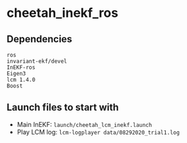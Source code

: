 # cheetah_inekf_ros

## Dependencies
```
ros
invariant-ekf/devel
InEKF-ros
Eigen3
lcm 1.4.0
Boost
```

## Launch files to start with
* Main InEKF: `launch/cheetah_lcm_inekf.launch`
* Play LCM log: `lcm-logplayer data/08292020_trial1.log`

